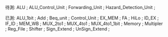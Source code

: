 待測:
ALU ;
ALU_Control_Unit ;
Forwarding_Unit ;
Hazard_Detection_Unit ;

已測:
ALU_1bit ;
Add ;
Beq_unit ;
Control_Unit ;
EX_MEM ;
FA ;
HiLo ;
ID_EX ;
IF_ID ;
MEM_WB ;
MUX_2to1 ;
MUX_4to1 ;
MUX_4to1_1bit ;
Memory ;
Multipler ;
Reg_File ;
Shifter ;
Sign_Extend ;
UnSign_Extend ;

